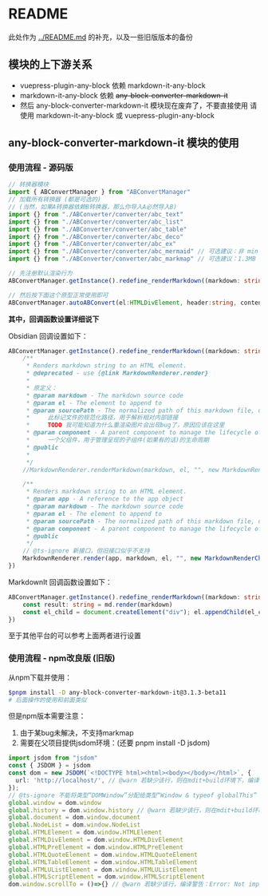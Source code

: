 # README

此处作为 [../README.md](../README.md) 的补充，以及一些旧版版本的备份

## 模块的上下游关系

- vuepress-plugin-any-block 依赖 markdown-it-any-block
- markdown-it-any-block 依赖 ~~any-block-converter-markdown-it~~
- 然后 any-block-converter-markdown-it 模块现在废弃了，不要直接使用
  请使用 markdown-it-any-block 或  vuepress-plugin-any-block

## any-block-converter-markdown-it 模块的使用

### 使用流程 - 源码版

```typescript
// 转换器模块
import { ABConvertManager } from "ABConvertManager"
// 加载所有转换器 (都是可选的)
// (当然，如果A转换器依赖B转换器，那么你导入A必然导入B)
import {} from "./ABConverter/converter/abc_text"
import {} from "./ABConverter/converter/abc_list"
import {} from "./ABConverter/converter/abc_table"
import {} from "./ABConverter/converter/abc_deco"
import {} from "./ABConverter/converter/abc_ex"
import {} from "./ABConverter/converter/abc_mermaid" // 可选建议：非 min 环境下 7.1MB
import {} from "./ABConverter/converter/abc_markmap" // 可选建议：1.3MB

// 先注册默认渲染行为
ABConvertManager.getInstance().redefine_renderMarkdown((markdown: string, el: HTMLElement): void => {...})

// 然后按下面这个原型正常使用即可
ABConvertManager.autoABConvert(el:HTMLDivElement, header:string, content:string): HTMLElement
```

**其中，回调函数设置详细说下**

Obsidian 回调设置如下：

```typescript
ABConvertManager.getInstance().redefine_renderMarkdown((markdown: string, el: HTMLElement): void => {
    /**
     * Renders markdown string to an HTML element.
     * @deprecated - use {@link MarkdownRenderer.render}
     * 
     * 原定义： 
     * @param markdown - The markdown source code
     * @param el - The element to append to
     * @param sourcePath - The normalized path of this markdown file, used to resolve relative internal links
     *     此标记文件的规范化路径，用于解析相对内部链接
     *     TODO 我可能知道为什么重渲染图片会出现bug了，原因应该在这里
     * @param component - A parent component to manage the lifecycle of the rendered child components, if any
     *     一个父组件，用于管理呈现的子组件(如果有的话)的生命周期
     * @public
     * 
     */
    //MarkdownRenderer.renderMarkdown(markdown, el, "", new MarkdownRenderChild(el))

    /**
     * Renders markdown string to an HTML element.
     * @param app - A reference to the app object
     * @param markdown - The markdown source code
     * @param el - The element to append to
     * @param sourcePath - The normalized path of this markdown file, used to resolve relative internal links
     * @param component - A parent component to manage the lifecycle of the rendered child components.
     * @public
     */
    // @ts-ignore 新接口，但旧接口似乎不支持
    MarkdownRenderer.render(app, markdown, el, "", new MarkdownRenderChild(el))
})
```

MarkdownIt 回调函数设置如下：

```typescript
ABConvertManager.getInstance().redefine_renderMarkdown((markdown: string, el: HTMLElement): void => {
    const result: string = md.render(markdown)
    const el_child = document.createElement("div"); el.appendChild(el_child); el_child.innerHTML = result;
})
```

至于其他平台的可以参考上面两者进行设置

### 使用流程 - npm改良版 (旧版)

从npm下载并使用：

```bash
$pnpm install -D any-block-converter-markdown-it@3.1.3-beta11
# 后面操作的使用和前面类似
```

但是npm版本需要注意：

1. 由于某bug未解决，不支持markmap
2. 需要在父项目提供jsdom环境：(还要 pnpm install -D jsdom)
  ```ts
  import jsdom from "jsdom"
  const { JSDOM } = jsdom
  const dom = new JSDOM(`<!DOCTYPE html><html><body></body></html>`, {
    url: 'http://localhost/', // @warn 若缺少该行，则在mdit+build环境下，编译报错
  });
  // @ts-ignore 不能将类型“DOMWindow”分配给类型“Window & typeof globalThis”
  global.window = dom.window
  global.history = dom.window.history // @warn 若缺少该行，则在mdit+build环境下，编译报错：ReferenceError: history is not defined
  global.document = dom.window.document
  global.NodeList = dom.window.NodeList
  global.HTMLElement = dom.window.HTMLElement
  global.HTMLDivElement = dom.window.HTMLDivElement
  global.HTMLPreElement = dom.window.HTMLPreElement
  global.HTMLQuoteElement = dom.window.HTMLQuoteElement
  global.HTMLTableElement = dom.window.HTMLTableElement
  global.HTMLUListElement = dom.window.HTMLUListElement
  global.HTMLScriptElement = dom.window.HTMLScriptElement
  dom.window.scrollTo = ()=>{} // @warn 若缺少该行，编译警告：Error: Not implemented: window.scrollTo
  ```


